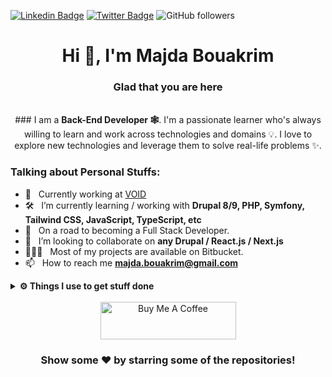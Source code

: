 
[![Linkedin Badge](https://img.shields.io/badge/-LinkedIn-0e76a8?style=flat-square&logo=Linkedin&logoColor=white)](https://www.linkedin.com/in/majdabouakrim)
[![Twitter Badge](https://img.shields.io/badge/-Twitter-00acee?style=flat-square&logo=Twitter&logoColor=white)](https://twitter.com/Majdaboukra)
![GitHub followers](https://img.shields.io/github/followers/majdabouakrim?label=Github&style=flat-square)
<!-- [![Website Badge](https://img.shields.io/badge/Website-3b5998?style=flat-square&logo=google-chrome&logoColor=white)] -->

<div align="center">

# Hi 👋, I'm Majda Bouakrim

</div>

<div align="center">

### Glad that you are here 
<br/>
### I am a <b>Back-End Developer 🕸️</b>. I'm a passionate learner who's always willing to learn and work across technologies and domains 💡. I love to explore new technologies and leverage them to solve real-life problems ✨.
<br/>

</div>

### Talking about Personal Stuffs:

- 🔭 &nbsp; Currently working at [VOID](https://void.fr)
- 🛠 &nbsp; I’m currently learning / working with **Drupal 8/9, PHP, Symfony, Tailwind CSS, JavaScript, TypeScript, etc**
- 🚀 &nbsp; On a road to becoming a Full Stack Developer.
- 👯 &nbsp; I’m looking to collaborate on **any Drupal / React.js / Next.js**
- 👨🏻‍💻 &nbsp; Most of my projects are available on Bitbucket.
- 📫 &nbsp; How to reach me **[majda.bouakrim@gmail.com](majda.bouakrim@gmail.com)**


<!-- <details>	
  <summary><b>☄️ Github Streaks</b></summary>
    <img height="180em" src="https://github-readme-streak-stats.herokuapp.com?user=majdabouakrim&theme=dracula&hide_border=true&date_format=M%20j%5B%2C%20Y%5D&currStreakLabel=FFB86C&currStreakNum=FFB86C" />
  <br />
</details> -->

<!-- <details>	
  <summary><b>⚡ Github Stats</b></summary>
  <br />
  <img height="180em" src="https://github-profile-summary-cards.vercel.app/api/cards/profile-details?username=majdabouakrim&theme=dracula" />
  <br/>
  <img height="180em" src="https://github-profile-summary-cards.vercel.app/api/cards/productive-time?username=majdabouakrim&theme=dracula"/>
  <img height="180em" src="https://github-profile-summary-cards.vercel.app/api/cards/stats?username=majdabouakrim&theme=dracula"/>
  <img height="180em" src="https://github-profile-summary-cards.vercel.app/api/cards/repos-per-language?username=majdabouakrim&theme=dracula"/>
  <img height="180em" src="https://github-profile-summary-cards.vercel.app/api/cards/most-commit-language?username=majdabouakrim&theme=dracula"/>

  [![Top Langs](https://github-readme-stats.vercel.app/api/top-langs/?username=majdabouakrim&langs_count=10&theme=dracula&hide=c,Makefile)](https://github.com/anuraghazra/github-readme-stats)
</details> -->

<details>	
  <br />
  <summary><b>⚙️ Things I use to get stuff done</b></summary>
  	<ul>
  	  <li><b>OS:</b> MacOs Montery</li>
	    <li><b>Laptop: </b> MacBook Pro (i9 2019)</li>
  	    <li><b>Browser: </b> Firefox Web Browser</li>
	    <li><b>Terminal: </b> ZSH: Oh My Zsh (PowerLevel10k)</li>
	    <li><b>Code Editor:</b> VSCode - The best editor out there.</li>
	    <li><b>To Stay Updated:</b> Dev.to, Medium, Linkedin, Twitter and StackOverflow (-Don't tell anyone-).</li>
	</ul>	
</details>

</br>

<div align="center"><a href="https://www.buymeacoffee.com/majdaBKM" target="_blank"><img src="https://cdn.buymeacoffee.com/buttons/v2/default-yellow.png" alt="Buy Me A Coffee" height="60px" width="217px" ></a></div>
<div align="center">

### Show some ❤️ by starring some of the repositories!

</div>
